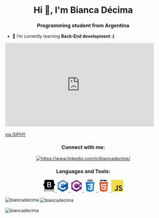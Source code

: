 <h1 align="center">Hi 👋, I'm Bianca Décima</h1>
<h3 align="center">Programming student from Argentina</h3>

- 🌱 I’m currently learning **Back-End development :)**


<iframe src="https://giphy.com/embed/JyyUwsNClJDoI" width="480" height="270" frameBorder="0" class="giphy-embed" allowFullScreen></iframe><p><a href="https://giphy.com/gifs/ape-JyyUwsNClJDoI">via GIPHY</a></p>

<h3 align="center">Connect with me:</h3>
<p align="center">
<a href="https://linkedin.com/in/https://www.linkedin.com/in/biancadecima/" target="blank"><img align="center" src="https://raw.githubusercontent.com/rahuldkjain/github-profile-readme-generator/master/src/images/icons/Social/linked-in-alt.svg" alt="https://www.linkedin.com/in/biancadecima/" height="30" width="40" /></a>
</p>

<h3 align="center">Languages and Tools:</h3>
<p align="center"> <a href="https://getbootstrap.com" target="_blank" rel="noreferrer"> <img src="https://raw.githubusercontent.com/devicons/devicon/master/icons/bootstrap/bootstrap-plain-wordmark.svg" alt="bootstrap" width="40" height="40"/> </a> <a href="https://www.cprogramming.com/" target="_blank" rel="noreferrer"> <img src="https://raw.githubusercontent.com/devicons/devicon/master/icons/c/c-original.svg" alt="c" width="40" height="40"/> </a> <a href="https://www.w3schools.com/cs/" target="_blank" rel="noreferrer"> <img src="https://raw.githubusercontent.com/devicons/devicon/master/icons/csharp/csharp-original.svg" alt="csharp" width="40" height="40"/> </a> <a href="https://www.w3schools.com/css/" target="_blank" rel="noreferrer"> <img src="https://raw.githubusercontent.com/devicons/devicon/master/icons/css3/css3-original-wordmark.svg" alt="css3" width="40" height="40"/> </a> <a href="https://www.w3.org/html/" target="_blank" rel="noreferrer"> <img src="https://raw.githubusercontent.com/devicons/devicon/master/icons/html5/html5-original-wordmark.svg" alt="html5" width="40" height="40"/> </a> <a href="https://developer.mozilla.org/en-US/docs/Web/JavaScript" target="_blank" rel="noreferrer"> <img src="https://raw.githubusercontent.com/devicons/devicon/master/icons/javascript/javascript-original.svg" alt="javascript" width="40" height="40"/> </a> </p>

<p><img align="left" src="https://github-readme-streak-stats.herokuapp.com?user=biancadecima&theme=outrun" alt="biancadecima" /></p>

<p>&nbsp;<img align="center" src="https://github-readme-stats.vercel.app/api?username=biancadecima&theme=outrun&show_icons=true&locale=en" alt="biancadecima" /></p>

<p><img align="center" src="https://github-readme-stats.vercel.app/api/top-langs?username=biancadecima&theme=outrun&show_icons=true&locale=en&layout=compact" alt="biancadecima" /></p>
